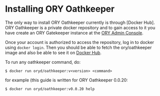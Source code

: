 # Installing ORY Oathkeeper

<!-- toc -->

The only way to install ORY Oathkeeper currently is through [Docker Hub]. ORY Oathkeeper is a private docker repository
and to gain access to it you have create an ORY Gatekeeper instance at the [ORY Admin Console](https://admin.ory.am).

Once your account is authorized to access the repository, log in to docker using `docker login`. Then you should
be able to fetch the ory/oathkeeper image and also be able to see it on [Docker Hub](https://hub.docker.com/r/oryd/oathkeeper/).

To run any oathkeeper command, do:

```
$ docker run oryd/oathkeeper:v<version> <command>
```

for example (this guide is written for ORY Oathkeeper 0.0.20:

```
$ docker run oryd/oathkeeper:v0.0.20 help
```
